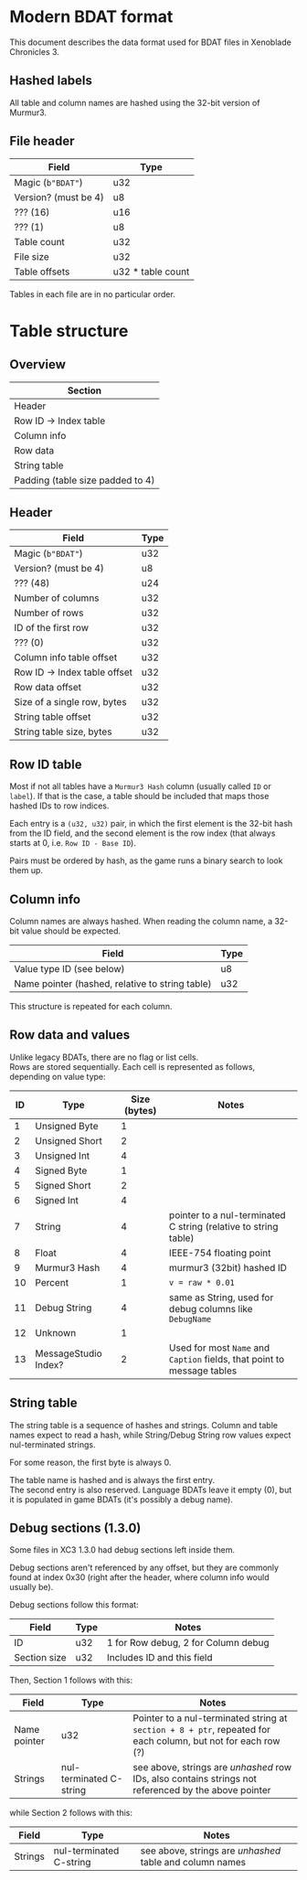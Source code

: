 # Modern BDAT format

This document describes the data format used for BDAT files in Xenoblade Chronicles 3.

## Hashed labels

All table and column names are hashed using the 32-bit version of Murmur3.

## File header

| Field                | Type              |
|----------------------|-------------------|
| Magic (`b"BDAT"`)    | u32               |
| Version? (must be 4) | u8                |
| ??? (16)             | u16               |
| ??? (1)              | u8                |
| Table count          | u32               |
| File size            | u32               |
| Table offsets        | u32 * table count |

Tables in each file are in no particular order.

# Table structure

## Overview

| Section              |
|----------------------|
| Header               |
| Row ID -> Index table |
| Column info          |
| Row data |
| String table |
| Padding (table size padded to 4) |

## Header

| Field                                          | Type |
|------------------------------------------------|------|
| Magic (`b"BDAT"`)                              | u32  |
| Version? (must be 4)                           | u8   |
| ??? (48)                                       | u24  |
| Number of columns                              | u32  |
| Number of rows                                 | u32  |
| ID of the first row                            | u32  |
| ??? (0)                                        | u32  |
| Column info table offset                       | u32  |
| Row ID -> Index table offset                   | u32  |
| Row data offset                                | u32  |
| Size of a single row, bytes                    | u32  |
| String table offset                            | u32  |
| String table size, bytes | u32  |

## Row ID table

Most if not all tables have a `Murmur3 Hash` column (usually called `ID` or `label`). If that is the case,
a table should be included that maps those hashed IDs to row indices.

Each entry is a `(u32, u32)` pair, in which the first element is the 32-bit hash from the ID field,
and the second element is the row index (that always starts at 0, i.e. `Row ID - Base ID`).

Pairs must be ordered by hash, as the game runs a binary search to look them up.

## Column info

Column names are always hashed. When reading the column name, a 32-bit value should be expected.

| Field                                           | Type |
|-------------------------------------------------| ----- |
| Value type ID (see below)                       | u8 |
| Name pointer (hashed, relative to string table) | u32 |

This structure is repeated for each column.

## Row data and values

Unlike legacy BDATs, there are no flag or list cells.  
Rows are stored sequentially. Each cell is represented as follows, depending on value type:

| ID | Type | Size (bytes) | Notes |
| -- | ---- | ------------ | ----- |
| 1 | Unsigned Byte | 1 | |
| 2 | Unsigned Short | 2 | |
| 3 | Unsigned Int | 4 | |
| 4 | Signed Byte | 1 | |
| 5 | Signed Short | 2 | |
| 6 | Signed Int | 4 | |
| 7 | String | 4 | pointer to a nul-terminated C string (relative to string table) |
| 8 | Float | 4 | IEEE-754 floating point |
| 9 | Murmur3 Hash | 4 | murmur3 (32bit) hashed ID |
| 10 | Percent | 1 | `v = raw * 0.01` |
| 11 | Debug String | 4 | same as String, used for debug columns like `DebugName` |
| 12 | Unknown | 1 | |
| 13 | MessageStudio Index? | 2 | Used for most `Name` and `Caption` fields, that point to message tables |

## String table

The string table is a sequence of hashes and strings. Column and table names expect to read
a hash, while String/Debug String row values expect nul-terminated strings.

For some reason, the first byte is always 0.

The table name is hashed and is always the first entry.  
The second entry is also reserved. Language BDATs leave it empty (0), but it is populated in game BDATs (it's possibly a debug name).

## Debug sections (1.3.0)

Some files in XC3 1.3.0 had debug sections left inside them.

Debug sections aren't referenced by any offset, but they are commonly found at index 0x30 (right after the header, where
column info would usually be).

Debug sections follow this format:

| Field | Type | Notes                               |
| ----- |------|-------------------------------------|
| ID | u32  | 1 for Row debug, 2 for Column debug |
| Section size | u32 | Includes ID and this field          |

Then, Section 1 follows with this:

| Field        | Type | Notes                                                                                                         |
|--------------|------|---------------------------------------------------------------------------------------------------------------|
| Name pointer | u32  | Pointer to a nul-terminated string at `section + 8 + ptr`, repeated for each column, but not for each row (?) |
| Strings      | nul-terminated C-string | see above, strings are *unhashed* row IDs, also contains strings not referenced by the above pointer          |

while Section 2 follows with this:

| Field        | Type | Notes                                                    |
|--------------|------|----------------------------------------------------------|
| Strings | nul-terminated C-string | see above, strings are *unhashed* table and column names |